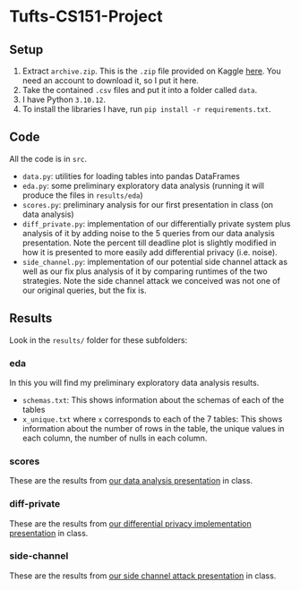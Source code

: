 # Tufts-CS151-Project

## Setup 

1. Extract `archive.zip`. This is the `.zip` file provided on Kaggle [here](https://www.kaggle.com/datasets/anlgrbz/student-demographics-online-education-dataoulad). You need an account to download it, so I put it here.
2. Take the contained `.csv` files and put it into a folder called `data`.
3. I have Python `3.10.12`. 
4. To install the libraries I have, run `pip install -r requirements.txt`. 

## Code 

All the code is in `src`.
- `data.py`: utilities for loading tables into pandas DataFrames
- `eda.py`: some preliminary exploratory data analysis (running it will produce the files in `results/eda`)
- `scores.py`: preliminary analysis for our first presentation in class (on data analysis)
- `diff_private.py`: implementation of our differentially private system plus analysis of it by adding noise to the 5 queries from our data analysis presentation. Note the percent till deadline plot is slightly modified in how it is presented to more easily add differential privacy (i.e. noise).
- `side_channel.py`: implementation of our potential side channel attack as well as our fix plus analysis of it by comparing runtimes of
the two strategies. Note the side channel attack we conceived was not
one of our original queries, but the fix is.

## Results 

Look in the `results/` folder for these subfolders:

### eda 

In this you will find my preliminary exploratory data analysis results. 
- `schemas.txt`: This shows information about the schemas of each of the tables
- `x_unique.txt` where `x` corresponds to each of the 7 tables: This shows information about the number of rows in the table, the unique values in each column, the number of nulls in each column.

### scores 

These are the results from [our data analysis presentation](https://docs.google.com/presentation/d/1-7pvFT6jqMJo2cAY2o8F-wI5Gx_Tkg7jh_FtgQYFRSI/edit?usp=sharing) in class.

### diff-private 

These are the results from [our differential privacy implementation presentation](https://docs.google.com/presentation/d/1n_1PAOA8kjh45x7iZpw9v_C55PKqzLrmKNaGEtIVG98/edit?usp=sharing) in class.

### side-channel 

These are the results from [our side channel attack presentation](https://docs.google.com/presentation/d/1XSaSjwijittda3CL4leFTflyBl_h1I0EgT-l5YhncWQ/edit#slide=id.p) in class.
